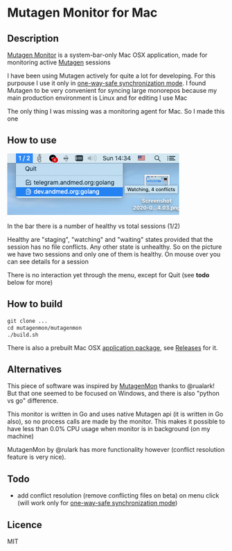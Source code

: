 Mutagen Monitor for Mac
=======================

Description
-----------
[Mutagen Monitor](https://github.com/andrewmed/mutagenmon) is a system-bar-only Mac OSX application, made for monitoring active [Mutagen](https://mutagen.io) sessions

I have been using Mutagen actively for quite a lot for developing. For this purpouse I use it only in 
[one-way-safe synchronization mode](https://mutagen.io/documentation/synchronization).
I found Mutagen to be very convenient for syncing large monorepos because my main production environment is Linux and for editing I use Mac

The only thing I was missing was a monitoring agent for Mac. So I made this one

How to use
----------
![Image](demo.png)

In the bar there is a number of healthy vs total sessions (1/2)

Healthy are "staging", "watching" and "waiting" states provided that the session has no file conflicts. Any other state is unhealthy. So on the picture we have two sessions and only one of them is healthy. On mouse over you can see details for a session

There is no interaction yet through the menu, except for Quit (see **todo** below for more)

How to build
------------
```
git clone ...
cd mutagenmon/mutagenmon
./build.sh
```

There is also a prebuilt Mac OSX [application package](https://github.com/andrewmed/mutagenmon/releases), see [Releases](https://github.com/andrewmed/mutagenmon/releases) for it.


Alternatives
----------
This piece of software was inspired by [MutagenMon](https://github.com/rualark/MutagenMon) thanks to @rualark!
But that one seemed to be focused on Windows, and there is also "python vs go" difference.

This monitor is written in Go and uses native Mutagen api (it is written in Go also), so no process calls are made by the monitor.
This makes it possible to have less than 0.0% CPU usage when monitor is in background (on my machine)

MutagenMon by @rulark has more functionality however (conflict resolution feature is very nice).

Todo
----
* add conflict resolution (remove conflicting files on beta) on menu click (will work only for [one-way-safe synchronization mode](https://mutagen.io/documentation/synchronization))

Licence
-------
MIT